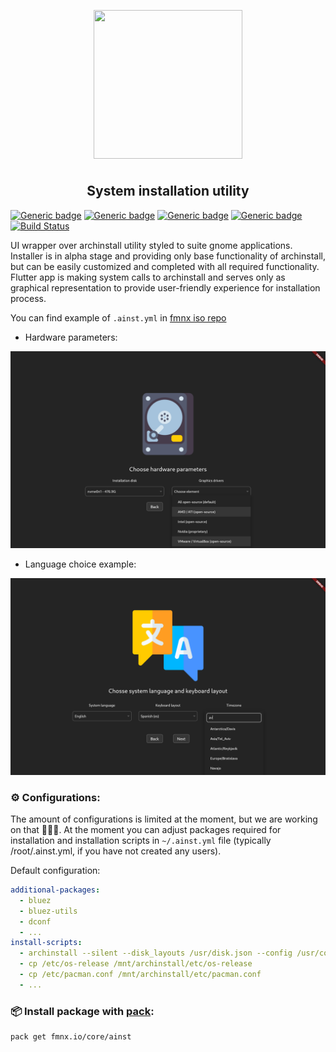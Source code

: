 <p align="center">
<img style="align: center; padding-left: 10px; padding-right: 10px; padding-bottom: 10px;" width="238px" height="238px" src="https://fmnx.io/dancheg97/Pictures/raw/branch/main/ainst.png" />
</p>

<h2 align="center">System installation utility</h2>

[![Generic badge](https://img.shields.io/badge/LICENSE-GPL-orange.svg)](https://fmnx.io/core/ainst/src/branch/main/LICENSE)
[![Generic badge](https://img.shields.io/badge/FMNX-REPO-006db0.svg)](https://fmnx.io/core/ainst)
[![Generic badge](https://img.shields.io/badge/GITHUB-REPO-white.svg)](https://github.com/fmnx-io/ainst)
[![Generic badge](https://img.shields.io/badge/CODEBERG-REPO-45a3fb.svg)](https://codeberg.org/fmnx/ainst)
[![Build Status](https://ci.fmnx.io/api/badges/core/ainst/status.svg)](https://ci.fmnx.io/core/ainst)

UI wrapper over archinstall utility styled to suite gnome applications. Installer is in alpha stage and providing only base functionality of archinstall, but can be easily customized and completed with all required functionality. Flutter app is making system calls to archinstall and serves only as graphical representation to provide user-friendly experience for installation process.

You can find example of `.ainst.yml` in [fmnx iso repo](https://fmnx.io/core/iso)

- Hardware parameters:

![](examples/disks.png)

- Language choice example:

![](examples/langs.png)

### ⚙️ Configurations:

The amount of configurations is limited at the moment, but we are working on that 🔨🔨🔨. At the moment you can adjust packages required for installation and installation scripts in `~/.ainst.yml` file (typically /root/.ainst.yml, if you have not created any users).

Default configuration:

```yml
additional-packages:
  - bluez
  - bluez-utils
  - dconf
  - ...
install-scripts:
  - archinstall --silent --disk_layouts /usr/disk.json --config /usr/config.json --creds /usr/creds.json
  - cp /etc/os-release /mnt/archinstall/etc/os-release
  - cp /etc/pacman.conf /mnt/archinstall/etc/pacman.conf
  - ...
```

### 📦 Install package with [pack](https://fmnx.io/core/pack):

```
pack get fmnx.io/core/ainst
```

<!--
Make evrything configurable with a yaml as a builder:
 - spinners
 - what to be shown and where
 - which input params will do what
 - which scripts will push wut??
xprop WM_CLASS
-->
